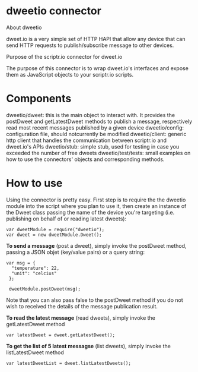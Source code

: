 # dweetio connector

About dweetio

dweet.io is a very simple set of HTTP HAPI that allow any device that can send HTTP requests to publish/subscribe message to other devices.

Purpose of the scriptr.io connector for dweet.io

The purpose of this connector is to wrap dweet.io's interfaces and expose them as JavaScript objects to your scriptr.io scripts.

# Components

dweetio/dweet: this is the main object to interact with. It provides the postDweet and getLatestDweet methods to publish a message, respectively read most recent messages published by a given device
dweetio/config: configuration file, should notcurrently be modified
dweetio/client: generic http client that handles the communication between scriptr.io and dweet.io's APIs
dweetio/stub: simple stub, used for testing in case you exceeded the number of free dweets
dweetio/test/tests: small examples on how to use the connectors' objects and corresponding methods.

# How to use

Using the connector is pretty easy. First step is to require the the dweetio module into the script where you plan to use it, then create an instance of the Dweet class passing the name of the device you're targeting (i.e. publishing on behalf of or reading latest dweets):
```
var dweetModule = require("dweetio");
var dweet = new dweetModule.Dweet();
```
**To send a message** (post a dweet), simply invoke the postDweet method, passing a JSON objet (key/value pairs) or a query string:
```
var msg = {
  "temperature": 22,
  "unit": "celcius"
 };
 
 dweetModule.postDweet(msg);
 ```
Note that you can also pass false to the postDweet method if you do not wish to received the details of the message publication result.

**To read the latest message** (read dweets), simply invoke the getLatestDweet method
```
var latestDweet = dweet.getLatestDweet();
```
**To get the list of 5 latest messagse** (list dweets), simply invoke the listLatestDweet method
```
var latestDweetList = dweet.listLatestDweets();
```
